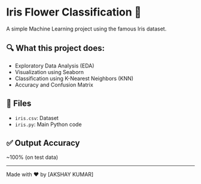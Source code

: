 # Iris Flower Classification 🌸

A simple Machine Learning project using the famous Iris dataset.

## 🔍 What this project does:
- Exploratory Data Analysis (EDA)
- Visualization using Seaborn
- Classification using K-Nearest Neighbors (KNN)
- Accuracy and Confusion Matrix

## 📁 Files
- `iris.csv`: Dataset
- `iris.py`: Main Python code

## ✅ Output Accuracy
~100% (on test data)

---

Made with ❤️ by [AKSHAY KUMAR]
